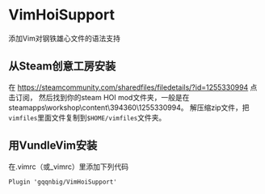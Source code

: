 # VimHoiSupport

添加Vim对钢铁雄心文件的语法支持

## 从Steam创意工房安装

在 https://steamcommunity.com/sharedfiles/filedetails/?id=1255330994 点击订阅，
然后找到你的steam HOI mod文件夹，一般是在steamapps\workshop\content\394360\1255330994。
解压缩zip文件，把`vimfiles`里面文件复制到`$HOME/vimfiles`文件夹。

## 用VundleVim安装

在.vimrc（或_vimrc）里添加下列代码

```
Plugin 'gqqnbig/VimHoiSupport'
```
